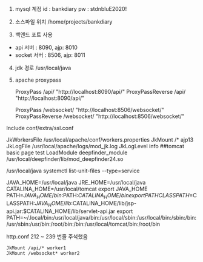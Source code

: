 1. mysql 계정
id : bankdiary
pw : stdnbluE2020!

2. 소스파일 위치
/home/projects/bankdiary

3. 백엔드 포트 사용
- api 서버 : 8090, ajp: 8010
- socket 서버 : 8506, ajp: 8011

4. jdk 경로
/usr/local/java

5. apache proxypass

    ProxyPass /api/ "http://localhost:8090/api/"
    ProxyPassReverse /api/ "http://localhost:8090/api/"
    
    ProxyPass /websocket/ "http://localhost:8506/websocket/"
    ProxyPassReverse /websocket/ "http://localhost:8506/websocket/"

Include conf/extra/ssl.conf

<IfModule mod_jk.c>
  JkWorkersFile /usr/local/apache/conf/workers.properties
  JkMount /* ajp13
  JkLogFile /usr/local/apache/logs/mod_jk.log
  JkLogLevel info
  ##tomcat basic page test
</IfModule>
LoadModule deepfinder_module /usr/local/deepfinder/lib/mod_deepfinder24.so



<Service name="Catalina1">
  <Connector port="8090" protocol="HTTP/1.1" connectionTimeout="20000" redirectPort="9443"         URIEncoding="UTF-8" maxThreads="250" maxHttpHeaderSize="8192" emptySessionPath="true"   enableLookups="false" acceptCount="100" disableUploadTimeout="true"/>
  <Connector port="8010" protocol="AJP/1.3" redirectPort="9443" />
<Engine name="Catalina" defaultHost="localhost">
  <Realm className="org.apache.catalina.realm.LockOutRealm">
    <Realm className="org.apache.catalina.realm.UserDatabaseRealm" resourceName="UserDatabase"/>
  </Realm>
  <Host name="localhost" appBase="/home/projects/bankdiary/bankdiary_springboot" unpackWARs="true" autoDeploy="true">
  <Context path="" docBase="bankdiary_springboot" reloadable="true"/>
  <Valve className="org.apache.catalina.valves.AccessLogValve" directory="logs" prefix="localhost_access_log" suffix=".txt" pattern="%h %l %u %t &quot;%r&quot; %s %b" />
  </Host>
  </Engine>
</Service>

<Service name="Catalina2">
  <Connector port="8506" protocol="HTTP/1.1" connectionTimeout="20000" redirectPort="6443"         URIEncoding="UTF-8" maxThreads="250" maxHttpHeaderSize="8192" emptySessionPath="true"   enableLookups="false" acceptCount="100" disableUploadTimeout="true"/>
  <Connector port="8011" protocol="AJP/1.3" redirectPort="6443" />
<Engine name="Catalina" defaultHost="localhost">
  <Realm className="org.apache.catalina.realm.LockOutRealm">
    <Realm className="org.apache.catalina.realm.UserDatabaseRealm" resourceName="UserDatabase"/>
  </Realm>
  <Host name="localhost" appBase="/home/projects/bankdiary/bankdiary_socket" unpackWARs="true" autoDeploy="true">
  <Context path="" docBase="bankdiary_socket" reloadable="true"/>
  <Valve className="org.apache.catalina.valves.AccessLogValve" directory="logs" prefix="localhost_access_log" suffix=".txt" pattern="%h %l %u %t &quot;%r&quot; %s %b" />
  </Host>
  </Engine>
</Service>


/usr/local/java
systemctl list-unit-files --type=service

JAVA_HOME=/usr/local/java
JRE_HOME=/usr/local/java
CATALINA_HOME=/usr/local/tomcat
export JAVA_HOME
PATH=$JAVA_HOME/bin:$PATH:$CATALINA_HOME/bin
export PATH
CLASSPATH=$CLASSPATH:$JAVA_HOME/lib:$CATALINA_HOME/lib/jsp-api.jar:$CATALINA_HOME/lib/servlet-api.jar
export PATH=~/.local/bin:/usr/local/java/bin:/usr/local/sbin:/usr/local/bin:/sbin:/bin:/usr/sbin:/usr/bin:/root/bin:/bin:/usr/local/tomcat/bin:/root/bin

http.conf 212 ~ 239 번줄 주석했음 





<!-- api -->
<Service name="Catalina1">
  <Connector port="8090" protocol="HTTP/1.1" connectionTimeout="20000" redirectPort="8444"         URIEncoding="UTF-8" maxThreads="250" maxHttpHeaderSize="8192" emptySessionPath="true"   enableLookups="false" acceptCount="100" disableUploadTimeout="true"/>
  <Connector port="8019" protocol="AJP/1.3" redirectPort="8444" />
<Engine name="Catalina" defaultHost="localhost">
  <Realm className="org.apache.catalina.realm.LockOutRealm">
    <Realm className="org.apache.catalina.realm.UserDatabaseRealm" resourceName="UserDatabase"/>
  </Realm>
  <Host name="localhost" appBase="/home/projects/bankdiary/bankdiary_springboot" unpackWARs="true" autoDeploy="true">
  <Context path="" docBase="bankdiary_springboot" reloadable="true"/>
  <Valve className="org.apache.catalina.valves.AccessLogValve" directory="logs" prefix="localhost_access_log" suffix=".txt" pattern="%h %l %u %t &quot;%r&quot; %s %b" />
  </Host>
  </Engine>
</Service>

<!-- socket -->
<Service name="worker2">
  <Connector port="8506" protocol="HTTP/1.1" connectionTimeout="20000" redirectPort="8445"         URIEncoding="UTF-8" maxThreads="250" maxHttpHeaderSize="8192" emptySessionPath="true"   enableLookups="false" acceptCount="100" disableUploadTimeout="true"/>
  <Connector port="8011" protocol="AJP/1.3" redirectPort="8445" />
<Engine name="Catalina" defaultHost="localhost">
  <Realm className="org.apache.catalina.realm.LockOutRealm">
    <Realm className="org.apache.catalina.realm.UserDatabaseRealm" resourceName="UserDatabase"/>
  </Realm>
  <Host name="localhost" appBase="/home/projects/bankdiary/bankdiary_socket" unpackWARs="true" autoDeploy="true">
  <Context path="" docBase="bankdiary_socket" reloadable="true"/>
  <Valve className="org.apache.catalina.valves.AccessLogValve" directory="logs" prefix="localhost_access_log" suffix=".txt" pattern="%h %l %u %t &quot;%r&quot; %s %b" />
  </Host>
  </Engine>
</Service>

    JkMount /api/* worker1
    JkMount /websocket* worker2
